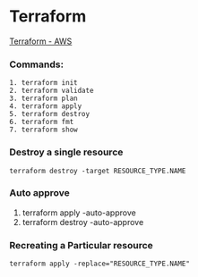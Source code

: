# Terraform
[Terraform - AWS](https://registry.terraform.io/providers/hashicorp/aws/latest/docs/)

### Commands:
```
1. terraform init
2. terraform validate
3. terraform plan
4. terraform apply
5. terraform destroy
6. terraform fmt
7. terraform show
```
   
### Destroy a single resource
```
terraform destroy -target RESOURCE_TYPE.NAME
```
### Auto approve
1. terraform apply -auto-approve
2. terraform destroy -auto-approve

### Recreating a Particular resource
```
terraform apply -replace="RESOURCE_TYPE.NAME"
```
